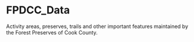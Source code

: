 # FPDCC_Data
Activity areas, preserves, trails and other important features maintained by the Forest Preserves of Cook County.
